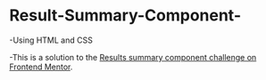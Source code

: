 # Result-Summary-Component-
-Using HTML and CSS

-This is a solution to the [Results summary component challenge on Frontend Mentor](https://www.frontendmentor.io/challenges/results-summary-component-CE_K6s0maV).

